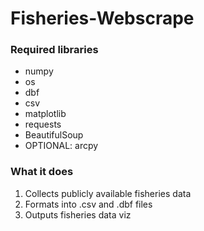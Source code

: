 # Fisheries-Webscrape

### Required libraries
- numpy
- os
- dbf
- csv
- matplotlib
- requests
- BeautifulSoup
- OPTIONAL: arcpy

### What it does
1. Collects publicly available fisheries data
2. Formats into .csv and .dbf files
3. Outputs fisheries data viz
